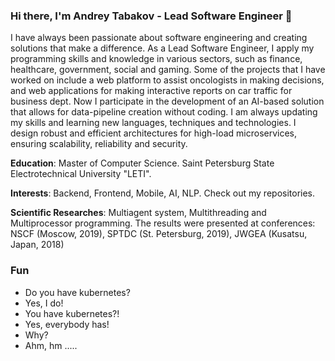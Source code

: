### Hi there, I'm Andrey Tabakov - Lead Software Engineer 👋

I have always been passionate about software engineering and creating solutions that make a difference. As a Lead Software Engineer, I apply my programming skills and knowledge in various sectors, such as finance, healthcare, government, social and gaming. Some of the projects that I have worked on include a web platform to assist oncologists in making decisions, and web applications for making interactive reports on car traffic for business dept. Now I participate in the development of an AI-based solution that allows for data-pipeline creation without coding. I am always updating my skills and learning new languages, techniques and technologies. I design robust and efficient architectures for high-load microservices, ensuring scalability, reliability and security. 


**Education**: Master of Computer Science. Saint Petersburg State Electrotechnical University "LETI".

**Interests**: Backend, Frontend, Mobile, AI, NLP. Check out my repositories.

**Scientific Researches**: Multiagent system, Multithreading and Multiprocessor programming. The results were presented at conferences: NSCF (Moscow, 2019), SPTDC (St. Petersburg, 2019), JWGEA (Kusatsu, Japan, 2018)


### Fun

- Do you have kubernetes?
- Yes, I do!
- You have kubernetes?!
- Yes, everybody has!
- Why?
- Ahm, hm .....

<!-- ![Komdosh's stat](https://github-readme-stats.vercel.app/api?username=Komdosh&show_icons=true&count_private=true&custom_title=Github%20Stats) -->

<!--
**Komdosh/Komdosh** is a ✨ _special_ ✨ repository because its `README.md` (this file) appears on your GitHub profile.

Here are some ideas to get you started:

- 🔭 I’m currently working on ...
- 🌱 I’m currently learning ...
- 👯 I’m looking to collaborate on ...
- 🤔 I’m looking for help with ...
- 💬 Ask me about ...
- 📫 How to reach me: ...
- 😄 Pronouns: ...
- ⚡ Fun fact: ...
-->
